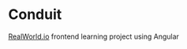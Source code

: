 # Conduit
[RealWorld.io](https://github.com/gothinkster/realworld) frontend learning project using Angular
